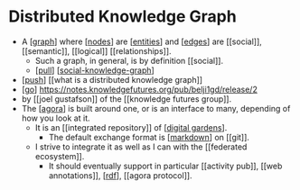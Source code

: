 # Distributed Knowledge Graph

- A [[graph]] where [[nodes]] are [[entities]] and [[edges]] are [[social]], [[semantic]], [[logical]] [[relationships]].
  - Such a graph, in general, is by definition [[social]].
  - [[pull]] [[social-knowledge-graph]]
 - [[push]] [[what is a distributed knowledge graph]]
  -  [[go]] https://notes.knowledgefutures.org/pub/belji1gd/release/2
  -  by [[joel gustafson]] of the [[knowledge futures group]].
- The [[agora]] is built around one, or is an interface to many, depending of how you look at it.
  - It is an [[integrated repository]] of [[digital gardens]].
    - The default exchange format is [[markdown]] on [[git]].
  - I strive to integrate it as well as I can with the [[federated ecosystem]].
    - It should eventually support in particular [[activity pub]], [[web annotations]], [[rdf]], [[agora protocol]].

[//begin]: # "Autogenerated link references for markdown compatibility"
[graph]: graph "Graph"
[nodes]: nodes "Nodes"
[entities]: entities "Entities"
[edges]: edges "Edges"
[pull]: pull "Pull"
[social-knowledge-graph]: social-knowledge-graph "Social Knowledge Graph"
[push]: push "Push"
[go]: go "Go"
[agora]: agora "Agora"
[digital gardens]: digital-gardens "Digital Gardens"
[markdown]: markdown "Markdown"
[rdf]: rdf "RDF"
[//end]: # "Autogenerated link references"